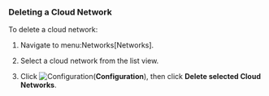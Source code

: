 ### Deleting a Cloud Network

To delete a cloud network:

1.  Navigate to menu:Networks\[Networks\].

2.  Select a cloud network from the list view.

3.  Click ![Configuration](../images/1847.png)(**Configuration**), then
    click **Delete selected Cloud Networks**.
